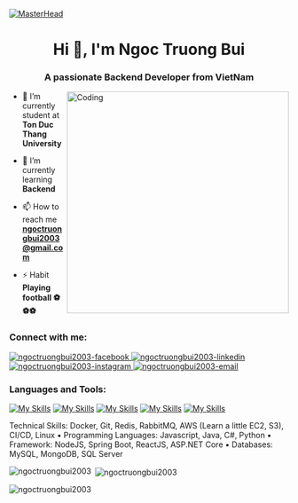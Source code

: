 [![MasterHead](https://firebasestorage.googleapis.com/v0/b/flexi-coding.appspot.com/o/dempgi7-520f8d5f-63d4-4453-8822-dbc149ae27f8.gif?alt=media&token=91c0c7b2-93c3-4029-b011-1a8703c5730d)](https://github.com/ngoctruongbui2003)
<h1 align="center">Hi 👋, I'm Ngoc Truong Bui</h1>
<h3 align="center">A passionate Backend Developer from VietNam</h3>
<img align="right" alt="Coding" width="400" src="https://cdn.dribbble.com/users/1162077/screenshots/3848914/programmer.gif">

- 🔭 I’m currently student at **Ton Duc Thang University**

- 🌱 I’m currently learning **Backend**

- 📫 How to reach me **ngoctruongbui2003@gmail.com**

- ⚡ Habit **Playing football ⚽⚽⚽**

<h3 align="left">Connect with me:</h3>
<p align="left">
    <a href="https://www.facebook.com/NTB1909/" target="blank">
        <img src="https://img.icons8.com/bubbles/100/000000/facebook-new.png" alt="ngoctruongbui2003-facebook" />
    </a>
    <a href="https://www.linkedin.com/in/ngoc-truong-bui/" target="blank">
        <img src="https://img.icons8.com/bubbles/100/000000/linkedin.png" alt="ngoctruongbui2003-linkedin" />
    </a>
    <a href="https://www.instagram.com/ngoctruongbui__" target="blank">
        <img src="https://img.icons8.com/bubbles/100/000000/instagram.png" alt="ngoctruongbui2003-instagram" />
    </a>
    <a href="mailto:ngoctruongbui2003@gmail.com" target="top">
        <img src="https://img.icons8.com/bubbles/100/000000/apple-mail.png" alt="ngoctruongbui2003-email" />
    </a>
</p>

<h3 align="left">Languages and Tools:</h3>

[![My Skills](https://skillicons.dev/icons?i=js,java,cs,py,kotlin)](https://skillicons.dev)
[![My Skills](https://skillicons.dev/icons?i=docker,git,redis,rabbitmq,aws,linux,materialui)](https://skillicons.dev)
[![My Skills](https://skillicons.dev/icons?i=nodejs,express,dotnet,spring,react,redux)](https://skillicons.dev)
[![My Skills](https://skillicons.dev/icons?i=mysql,mongodb)](https://skillicons.dev)
[![My Skills](https://skillicons.dev/icons?i=vscode,visualstudio,androidstudio,postman)](https://skillicons.dev)
<!-- [![My Skills](https://skillicons.dev/icons?i=elasticsearch,flutter,go,graphql,jenkins,kubernetes,nestjs,nextjs,nginx,postgres,)](https://skillicons.dev) -->

Technical Skills: Docker, Git, Redis, RabbitMQ, AWS (Learn a little EC2, S3), CI/CD, Linux
▪ Programming Languages: Javascript, Java, C#, Python
▪ Framework: NodeJS, Spring Boot, ReactJS, ASP.NET Core
▪ Databases: MySQL, MongoDB, SQL Server


<p><img align="left" src="https://github-readme-stats.vercel.app/api/top-langs?username=ngoctruongbui2003&show_icons=true&locale=en&layout=compact&theme=tokyonight" alt="ngoctruongbui2003" /></p>

<p>&nbsp;<img align="center" src="https://github-readme-stats.vercel.app/api?username=ngoctruongbui2003&show_icons=true&locale=en&theme=tokyonight" alt="ngoctruongbui2003" /></p>

<p><img align="center" src="https://github-readme-streak-stats.herokuapp.com/?user=ngoctruongbui2003&&theme=tokyonight" alt="ngoctruongbui2003" /></p>
